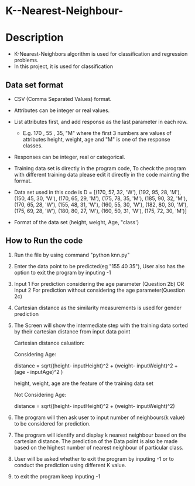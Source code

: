 # K--Nearest-Neighbour-

# Description
* K-Nearest-Neighbors algorithm is used for classification and regression problems.
* In this project, it is used for classification 


## Data set format

* CSV (Comma Separated Values) format.
* Attributes can be integer or real values.
* List attributes first, and add response as the last parameter in each row.
    * E.g. 170 , 55 , 35, "M" where the first 3 numbers are values of attributes height, weight, age and "M" is one of the response classes.

* Responses can be integer, real or categorical.
* Training data set is directly in the program code, To check the program with different training data please edit it directly in the code mainting the format.
* Data set used in this code is 
        D = [(170, 57, 32, 'W'), (192, 95, 28, 'M'), (150, 45, 30, 'W'), (170, 65, 29, 'M'), (175, 78, 35, 'M'), (185, 90, 32, 'M'), (170, 65, 28, 'W'), (155, 48, 31, 'W'), (160, 55, 30, 'W'), (182, 80, 30, 'M'), (175, 69, 28, 'W'), (180, 80, 27, 'M'), (160, 50, 31, 'W'), (175, 72, 30, 'M')]
    
* Format of the data set (height, weight, Age, "class')

## How to Run the code 

1. Run the file by using command "python knn.py"
2. Enter the data point to be predicted(eg "155 40 35"), 
    User also has the option to exit the program by inputing -1
3. Input 1 For prediction considering the age parameter (Question 2b) OR
    Input 2 For prediction without considering the age parameter(Question 2c)
4. Cartesian distance as the similarity measurements is used for  gender prediction
5. The Screen will show the intermediate step with the training data sorted by their cartesian distance from input data point 
    
    Cartesian distance caluation:

    Considering Age: 

    distance = sqrt((height- inputHeight)^2 + (weight- inputWeight)^2 + (age - inputAge)^2 )

    height, weight, age are the feature of the training data set 
    
    Not Considering Age:

    distance = sqrt((height- inputHeight)^2 + (weight- inputWeight)^2)

5. The program will then ask user to input number of neighbours(k value) to be considered for prediction.
6. The program will identify and display k nearest neighbour based on the cartesian distance.
    The prediction of the Data point is also be made based on the highest number of nearest neighbour of particular class.

7. User will be asked whether to exit the program by inputing -1 or to conduct the prediction using different K value.

8. to exit the program keep inputing -1

